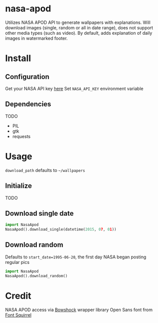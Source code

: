 # nasa-apod
Utilizes NASA APOD API to generate wallpapers with explanations. 
Will download images (single, random or all in date range), does not support other media types (such as video).
By default, adds explanation of daily images in watermarked footer.

# Install
## Configuration
Get your NASA API key [here](https://api.nasa.gov/index.html#apply-for-an-api-key)
Set `NASA_API_KEY` environment variable

## Dependencies
TODO
* PIL
* gtk
* requests

# Usage
`download_path` defaults to `~/wallpapers`

## Initialize
TODO

## Download single date
``` python
import NasaApod
NasaApod().download_single(datetime(2015, 07, 01))
```

## Download random
Defaults to `start_date=1995-06-20`, the first day NASA began posting regular pics
``` python
import NasaApod
NasaApod().download_random()
```
# Credit
NASA APOD access via [Bowshock](https://github.com/emirozer/bowshock) wrapper library
Open Sans font from [Font Squirrel](http://www.fontsquirrel.com/)
